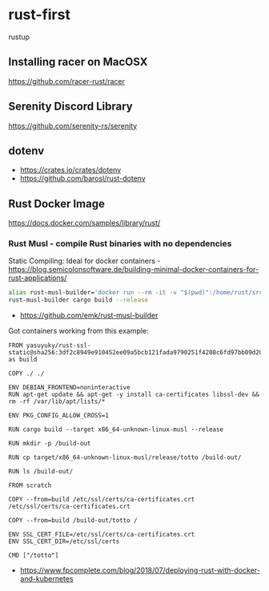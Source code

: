 # rust-first
rustup

## Installing racer on MacOSX
https://github.com/racer-rust/racer

## Serenity Discord Library
https://github.com/serenity-rs/serenity

## dotenv
* https://crates.io/crates/dotenv
* https://github.com/barosl/rust-dotenv

## Rust Docker Image
https://docs.docker.com/samples/library/rust/

### Rust Musl - compile Rust binaries with no dependencies
Static Compiling: Ideal for docker containers - https://blog.semicolonsoftware.de/building-minimal-docker-containers-for-rust-applications/
```bash
alias rust-musl-builder='docker run --rm -it -v "$(pwd)":/home/rust/src ekidd/rust-musl-builder'
rust-musl-builder cargo build --release
```
* https://github.com/emk/rust-musl-builder

Got containers working from this example:
```text
FROM yasuyuky/rust-ssl-static@sha256:3df2c8949e910452ee09a5bcb121fada9790251f4208c6fd97bb09d20542f188 as build

COPY ./ ./

ENV DEBIAN_FRONTEND=noninteractive
RUN apt-get update && apt-get -y install ca-certificates libssl-dev && rm -rf /var/lib/apt/lists/*

ENV PKG_CONFIG_ALLOW_CROSS=1

RUN cargo build --target x86_64-unknown-linux-musl --release

RUN mkdir -p /build-out

RUN cp target/x86_64-unknown-linux-musl/release/totto /build-out/

RUN ls /build-out/

FROM scratch

COPY --from=build /etc/ssl/certs/ca-certificates.crt /etc/ssl/certs/ca-certificates.crt

COPY --from=build /build-out/totto /

ENV SSL_CERT_FILE=/etc/ssl/certs/ca-certificates.crt
ENV SSL_CERT_DIR=/etc/ssl/certs

CMD ["/totto"]
```
* https://www.fpcomplete.com/blog/2018/07/deploying-rust-with-docker-and-kubernetes